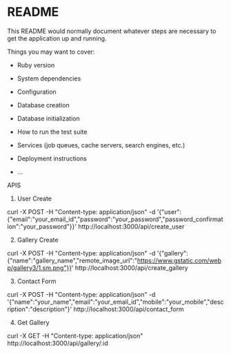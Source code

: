 # README

This README would normally document whatever steps are necessary to get the
application up and running.

Things you may want to cover:

* Ruby version

* System dependencies

* Configuration

* Database creation

* Database initialization

* How to run the test suite

* Services (job queues, cache servers, search engines, etc.)

* Deployment instructions

* ...

APIS

1. User Create

curl -X POST -H "Content-type: application/json" -d '{"user":{"email":"your_email_id","password":"your_password","password_confirmation":"your_password"}}' http://localhost:3000/api/create_user

2. Gallery Create

curl -X POST -H "Content-type: application/json" -d '{"gallery":{"name":"gallery_name","remote_image_url":"https://www.gstatic.com/webp/gallery3/1.sm.png"}}' http://localhost:3000/api/create_gallery

3. Contact Form

curl -X POST -H "Content-type: application/json" -d '{"name":"your_name","email":"your_email_id","mobile":"your_mobile","description":"description"}' http://localhost:3000/api/contact_form

4. Get Gallery

curl -X GET -H "Content-type: application/json" http://localhost:3000/api/gallery/:id